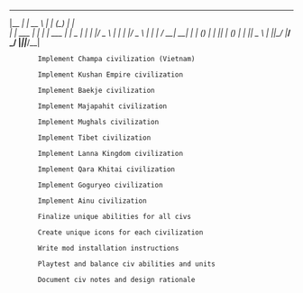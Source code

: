   _______      _____          _      _     _   
 |__   __|    |  __ \        | |    (_)   | |  
    | | ___   | |  | | ___   | |     _ ___| |_ 
    | |/ _ \  | |  | |/ _ \  | |    | / __| __|
    | | (_) | | |__| | (_) | | |____| \__ \ |_ 
    |_|\___/  |_____/ \___/  |______|_|___/\__|
                                               
                                               
           Implement Champa civilization (Vietnam)
          
           Implement Kushan Empire civilization
          
           Implement Baekje civilization
          
           Implement Majapahit civilization
          
           Implement Mughals civilization
          
           Implement Tibet civilization
          
           Implement Lanna Kingdom civilization
          
           Implement Qara Khitai civilization
          
           Implement Goguryeo civilization
          
           Implement Ainu civilization
          
           Finalize unique abilities for all civs
          
           Create unique icons for each civilization
          
           Write mod installation instructions
          
           Playtest and balance civ abilities and units
          
           Document civ notes and design rationale
